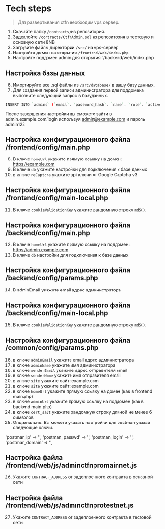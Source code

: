 # Tech steps
> Для развертывания ctfn необходим vps сервер.

1. Скачайте папку `/contracts/`из репозитория.
2. Задеплойте `/contracts/CtfnAdmin.sol` из репозитория в тестовую и основную сети BNB
3. Загрузите файлы директории `/src/` на vps-сервер
4. Настройте домен на открытие `/frontend/web/index.php`
5. Настройте поддомен admin для открытия `/backend/web/index.php

## Настройка базы данных

6. Имортируйте все .sql файлы из `/src/database/` в вашу базу данных.
7. Для создания первой записи администратора для поддомена выполните следующий запрос в базуданных.

```bash
INSERT INTO `admins` (`email`, `password_hash`, `name`, `role`, `active`, `login`, `auth_key`) VALUES ('admin@example.com', '$2y$13$U5CaEB7lVkjNRVahaKA0MO69Ryy1oszINryZChIspGp.85fZ0E1Lu', 'admin', 1, 1, 'YWRtaW5AZXhhbXBsZS5jb20', 's66y2yAJfs0el_KdIqE35pNIk1Gt3MYR')
```
После завершения настройки вы сможете зайти в admin.example.com/login используя admin@example.com и пароль admin123

## Настройка конфигурационного файла /frontend/config/main.php

8. В ключе `homeUrl` укажите прямую ссылку на домен: https://example.com
9. В ключе `db` укажите настройки для подключения к базе данных
10. в ключе `reCaptcha` укажите api ключи от Google Captcha v3 

## Настройка конфигурационного файла /frontend/config/main-local.php

11. В ключе `cookieValidationKey` укажите рандомную строку `md5()`.

## Настройка конфигурационного файла /backend/config/main.php

12. В ключе `homeUrl` укажите прямую ссылку на поддомен: https://admin.example.com
13. В ключе `db` настройки для подключения к базе данных

## Настройка конфигурационного файла /backend/config/params.php

14. В adminEmail укажите email адрес администратора

## Настройка конфигурационного файла /backend/config/main-local.php

15. В ключе `cookieValidationKey` укажите рандомную строку `md5()`.

## Настройка конфигурационного файла /common/config/params.php

16. в ключе `adminEmail` укажите email адрес администратора
17. в ключе `adminName` укажите имя администратора
18. в ключе `senderEmail` укажите адрес отправителя email
19. в ключе `senderName` укажите имя отправителя email
20. в ключе `site` укажите сайт: example.com
21. в ключе `site` укажите сайт: example.com
22. в ключе `homeUrl` укажите прямую ссылку на домен (как в frontend main.php)
23. в ключе `adminUrl` укажите прямую ссылку на поддомен (как в backend main.php)
24. в ключе `cert_salt` укажите рандомную строку длиной не менее 6 символов
25. Опционально.  Вы можете указать настройки для postman указав следующие ключи.

'postman_ip' => '', 'postman_passwd' => '', 'postman_login' => '', 'postman_domain' => '',

## Настройка файла /frontend/web/js/adminctfnpromainnet.js
26. Укажите `CONTRACT_ADDRESS` от задеплоенного контракта в основной сети

## Настройка файла /frontend/web/js/adminctfnprotestnet.js
27. Укажите `CONTRACT_ADDRESS` от задеплоенного контракта в тестовой сети
